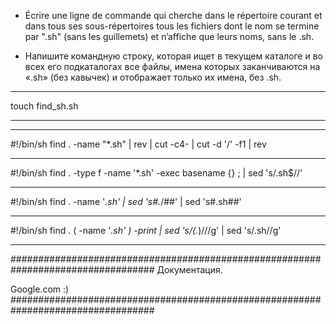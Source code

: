 
 - Écrire une ligne de commande qui cherche dans le répertoire courant et dans tous ses sous-répertoires tous les fichiers dont le nom se termine par ".sh" (sans les guillemets) et n’affiche que leurs noms, sans le .sh.

- Напишите командную строку, которая ищет в текущем каталоге и во всех его подкаталогах все файлы, имена которых заканчиваются на «.sh» (без кавычек) и отображает только их имена, без .sh.

_________________________________________________________________________________

touch find_sh.sh

_________________________________________________________________________________


_________________________________________________________________________________

#!/bin/sh
find . -name "*.sh" | rev | cut -c4- | cut -d '/' -f1 | rev

_________________________________________________________________________________

#!/bin/sh
find . -type f -name '*.sh' -exec basename {} \; | sed 's/.sh$//'

_________________________________________________________________________________

#!/bin/sh
find . -name '*.sh' | sed 's#.*/##' | sed 's#\.sh##'

_________________________________________________________________________________

#!/bin/sh
find . \( -name '*.sh' \) -print | sed 's/\(.*\)\///g' | sed 's/\.sh//g'

_________________________________________________________________________________

##################################################################################
Документация.

Google.com :)
##################################################################################
